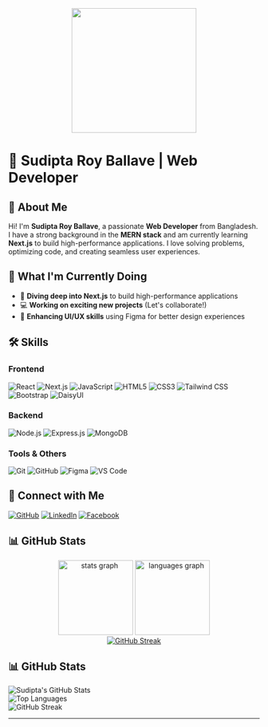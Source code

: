 <div align="center">
    <img height="250" src="https://i.ibb.co/cq7ydFq/Whats-App-Image-2025-02-05-at-11-14-59-AM.jpg" />
</div>

# 🌟 Sudipta Roy Ballave | Web Developer
  
## 👋 About Me
Hi! I'm **Sudipta Roy Ballave**, a passionate **Web Developer** from Bangladesh. I have a strong background in the **MERN stack** and am currently learning **Next.js** to build high-performance applications. I love solving problems, optimizing code, and creating seamless user experiences.

## 🚀 What I'm Currently Doing
- 🚀 **Diving deep into Next.js** to build high-performance applications
- 💻 **Working on exciting new projects** (Let's collaborate!)
- 🎨 **Enhancing UI/UX skills** using Figma for better design experiences

## 🛠 Skills

### **Frontend**
![React](https://img.shields.io/badge/React-61DAFB?style=for-the-badge&logo=react&logoColor=black)
![Next.js](https://img.shields.io/badge/Next.js-000000?style=for-the-badge&logo=nextdotjs&logoColor=white)
![JavaScript](https://img.shields.io/badge/JavaScript-F7DF1E?style=for-the-badge&logo=javascript&logoColor=black)
![HTML5](https://img.shields.io/badge/HTML5-E34F26?style=for-the-badge&logo=html5&logoColor=white)
![CSS3](https://img.shields.io/badge/CSS3-1572B6?style=for-the-badge&logo=css3&logoColor=white)
![Tailwind CSS](https://img.shields.io/badge/Tailwind_CSS-38B2AC?style=for-the-badge&logo=tailwind-css&logoColor=white)
![Bootstrap](https://img.shields.io/badge/Bootstrap-7952B3?style=for-the-badge&logo=bootstrap&logoColor=white)
![DaisyUI](https://img.shields.io/badge/DaisyUI-5A0EF8?style=for-the-badge&logo=daisyui&logoColor=white)

### **Backend**
![Node.js](https://img.shields.io/badge/Node.js-339933?style=for-the-badge&logo=nodedotjs&logoColor=white)
![Express.js](https://img.shields.io/badge/Express.js-000000?style=for-the-badge&logo=express&logoColor=white)
![MongoDB](https://img.shields.io/badge/MongoDB-47A248?style=for-the-badge&logo=mongodb&logoColor=white)

### **Tools & Others**
![Git](https://img.shields.io/badge/Git-F05032?style=for-the-badge&logo=git&logoColor=white)
![GitHub](https://img.shields.io/badge/GitHub-181717?style=for-the-badge&logo=github&logoColor=white)
![Figma](https://img.shields.io/badge/Figma-F24E1E?style=for-the-badge&logo=figma&logoColor=white)
![VS Code](https://img.shields.io/badge/VS_Code-007ACC?style=for-the-badge&logo=visualstudiocode&logoColor=white)

## 🔗 Connect with Me
[![GitHub](https://img.shields.io/badge/GitHub-181717?style=for-the-badge&logo=github&logoColor=white)](https://github.com/SudiptaRoy05)
[![LinkedIn](https://img.shields.io/badge/LinkedIn-0A66C2?style=for-the-badge&logo=linkedin&logoColor=white)](https://www.linkedin.com/in/sudipta-roy-ballave-4b9757259/)
[![Facebook](https://img.shields.io/badge/Facebook-1877F2?style=for-the-badge&logo=facebook&logoColor=white)](https://www.facebook.com/ballave.sudipta)

## 📊 GitHub Stats
<div align="center">
  <img src="https://github-readme-stats-sigma-five.vercel.app/api?username=SudiptaRoy05&hide_title=false&hide_rank=false&show_icons=true&include_all_commits=true&count_private=true&disable_animations=false&theme=dracula&locale=en&hide_border=false&order=1" height="150" alt="stats graph" />
  <img src="https://github-readme-stats-sigma-five.vercel.app/api/top-langs?username=SudiptaRoy05&locale=en&hide_title=false&layout=compact&card_width=320&langs_count=5&theme=dracula&hide_border=false&order=2" height="150" alt="languages graph" />
</div>
<div align="center">
   <a href="https://git.io/streak-stats">
    <img src="https://streak-stats.demolab.com?user=SudiptaRoy05&card_height=170" alt="GitHub Streak">
</a>
</div>

## 📊 GitHub Stats  

![Sudipta's GitHub Stats](https://github-readme-stats.vercel.app/api?username=your-github&show_icons=true&theme=tokyonight)  
![Top Languages](https://github-readme-stats.vercel.app/api/top-langs/?username=your-github&layout=compact&theme=tokyonight)  
![GitHub Streak](https://github-readme-streak-stats.herokuapp.com/?user=your-github&theme=tokyonight)  

---

